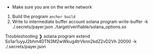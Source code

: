 - Make sure you are on the write network

1. Build the program `anchor build`
1. Write to intermediate buffer account
   solana program write-buffer -k ./.secrets/payer.json ./target/verifiable/solana_options.so

Troubleshooting
❯ solana program extend So1ar1uyyJ2bhm4DTN3M2wWkug4trVknn2kdZ2vD2Vh 20000 -k ./.secrets/payer.json
